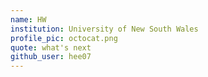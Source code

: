 ```yaml
---
name: HW
institution: University of New South Wales
profile_pic: octocat.png
quote: what's next
github_user: hee07
---
```

